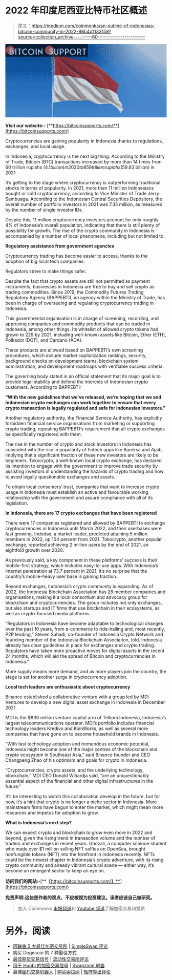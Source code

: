 # 2022 年印度尼西亚比特币社区概述

> 原文：<https://medium.com/coinmonks/an-outline-of-indonesias-bitcoin-community-in-2022-98b4d1133158?source=collection_archive---------60----------------------->

![](img/f6a1a4b91523108cd30ee7953a8ba989.png)

**Visit our website:-** [**https://bitcoinsupports.com/**](https://bitcoinsupports.com/)

Cryptocurrencies are gaining popularity in Indonesia thanks to regulations, exchanges, and local usage.

In Indonesia, cryptocurrency is the next big thing. According to the Ministry of Trade, Bitcoin (BTC) transactions increased by more than 14 times from 60 trillion rupiahs ($4.1 billion) in 2020 to 859 trillion rupiahs ($59.83 billion) in 2021.

It’s getting to the stage where cryptocurrency is outperforming traditional stocks in terms of popularity. In 2021, more than 11 million Indonesians bought or sold cryptocurrency, according to Vice Minister of Trade Jerry Sambuaga. According to the Indonesian Central Securities Depository, the overall number of portfolio investors in 2021 was 7.35 million, as measured by the number of single investor IDs.

Despite this, 11 million cryptocurrency investors account for only roughly 4% of Indonesia’s overall population, indicating that there is still plenty of possibility for growth. The rise of the crypto community in Indonesia is accompanied by a number of local phenomena, including but not limited to:

**Regulatory assistance from government agencies**

Cryptocurrency trading has become easier to access, thanks to the adoption of big local tech companies.

Regulators strive to make things safer.

Despite the fact that crypto assets are still not permitted as payment instruments, businesses in Indonesia are free to buy and sell crypto as trading commodities. Since 2019, the Commodity Futures Trading Regulatory Agency (BAPPEBTI), an agency within the Ministry of Trade, has been in charge of overseeing and regulating cryptocurrency trading in Indonesia.

This governmental organisation is in charge of screening, recording, and approving companies and commodity products that can be traded in Indonesia, among other things. Its whitelist of allowed crypto tokens had grown to 229 by 2021, including well-known assets like Bitcoin, Ether (ETH), Polkadot (DOT), and Cardano (ADA).

These products are allowed based on BAPPEBTI’s own screening procedures, which include market capitalization rankings, security, background checks on development teams, blockchain system administration, and development roadmaps with verifiable success criteria.

The governing body stated in an official statement that its major goal is to provide legal stability and defend the interests of Indonesian crypto customers. According to BAPPEBTI:

**“With the new guidelines that we’ve released, we’re hoping that we and Indonesian crypto exchanges can work together to ensure that every crypto transaction is legally regulated and safe for Indonesian investors.”**

Another regulatory authority, the Financial Service Authority, has explicitly forbidden financial service organisations from marketing or supporting crypto trading, repeating BAPPEBTI’s requirement that all crypto exchanges be specifically registered with them.

The rise in the number of crypto and stock investors in Indonesia has coincided with the rise in popularity of fintech apps like Bareksa and Ajaib, implying that a significant fraction of these new investors are likely to be beginners. Tokocrypto, a well-known local crypto exchange, has declared its intention to engage with the government to improve trade security by assisting investors in understanding the hazards of crypto trading and how to avoid legally questionable exchanges and assets.

To obtain local consumers’ trust, companies that want to increase crypto usage in Indonesia must establish an active and favourable working relationship with the government and assure compliance with all of its legislation.

**In Indonesia, there are 17 crypto exchanges that have been registered**

There were 17 companies registered and allowed by BAPPEBTI to exchange cryptocurrencies in Indonesia until March 2022, and their userbases were fast growing. Indodax, a market leader, predicted attaining 5 million members in 2022, up 104 percent from 2021\. Tokocrypto, another popular exchange, reported achieving 2 million users by the end of 2021, an eightfold growth over 2020.

As previously said, a key component in these platforms’ success is their mobile-first strategy, which includes easy-to-use apps. With Indonesia’s internet penetration at 73.7 percent in 2021, it’s no surprise that the country’s mobile-heavy user base is gaining traction.

Beyond exchanges, Indonesia’s crypto community is expanding. As of 2022, the Indonesia Blockchain Association has 28 member companies and organisations, making it a local consortium and advocacy group for blockchain and cryptocurrencies. The group includes not only exchanges, but also startups and IT firms that use blockchain in their ecosystems, as well as crypto-focused media platforms.

“Regulators in Indonesia have become adaptable to technological changes over the past 10 years, from e-commerce to ride-hailing and, most recently, P2P lending,” Steven Suhadi, co-founder of Indonesia Crypto Network and founding member of the Indonesia Blockchain Association, told. Indonesia already has clear guidelines in place for exchanges and crypto trading. Regulators have taken more proactive moves for digital assets in the recent 24 months, which will aid the spread of Bitcoin and cryptocurrencies in Indonesia.”

More supply means more demand, and as more players join the country, the stage is set for another surge in cryptocurrency adoption.

**Local tech leaders are enthusiastic about cryptocurrency**

Binance established a collaborative venture with a group led by MDI Ventures to develop a new digital asset exchange in Indonesia in December 2021.

MDI is the $830 million venture capital arm of Telkom Indonesia, Indonesia’s largest telecommunications operator. MDI’s portfolio includes financial technology leaders Kredivo and KoinWorks, as well as several more companies that have gone on to become household brands in Indonesia.

“With fast technology adoption and tremendous economic potential, Indonesia might become one of the major centres of the blockchain and crypto ecosystem in Southeast Asia,” said Binance founder and CEO Changpeng Zhao of his optimism and goals for crypto in Indonesia.

“Cryptocurrencies, crypto assets, and the underlying technology, blockchain,” MDI CEO Donald Wihardja said, “are an unquestionably essential aspect of the financial and other digital infrastructures in the future.”

It’ll be interesting to watch this collaboration develop in the future, but for now, it’s a hint that crypto is no longer a niche sector in Indonesia. More mainstream firms have begun to enter the market, which might mean more resources and impetus for adoption to grow.

**What is Indonesia’s next step?**

We can expect crypto and blockchain to grow even more in 2022 and beyond, given the rising trend in transaction volume and the number of traders and exchanges in recent years. Ghozali, a computer science student who made over $1 million selling NFT selfies on OpenSea, brought nonfungible tokens (NFT) into the forefront in Indonesia recently. NFTs could be the newest chapter in Indonesia’s crypto adventure, with its rising crypto community and already vibrant cultural scene — either way, it’s become an emergent sector to keep an eye on.

**访问我们的网站:-**[**【https://bitcoinsupports.com/】**](https://bitcoinsupports.com/)

**免责声明:这些是作者的观点，不应被视为投资建议。读者应该自己做研究。**

> 加入 Coinmonks [电报频道](https://t.me/coincodecap)和 [Youtube 频道](https://www.youtube.com/c/coinmonks/videos)了解加密交易和投资

# 另外，阅读

*   [阿联酋 5 大最佳加密交易所](https://coincodecap.com/best-crypto-exchanges-in-uae) | [SimpleSwap 评论](https://coincodecap.com/simpleswap-review)
*   购买 Dogecoin 的 7 种最佳方式
*   [最佳期货交易信号](https://coincodecap.com/futures-trading-signals) | [流动性交易所评论](https://coincodecap.com/liquid-exchange-review)
*   [用于 Huobi 的加密交易信号](https://coincodecap.com/huobi-crypto-trading-signals) | [Swapzone 审查](/coinmonks/swapzone-review-crypto-exchange-data-aggregator-e0ad78e55ed7)
*   最佳[密码交易机器人](https://coincodecap.com/best-crypto-trading-bots) | [购买索拉纳](https://coincodecap.com/buy-solana) | [矩阵导出评论](https://coincodecap.com/matrixport-review)